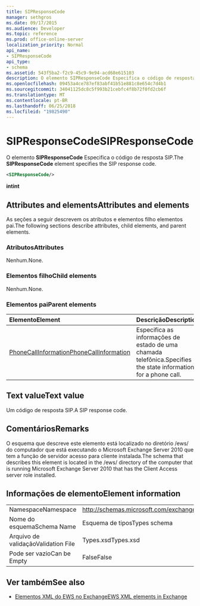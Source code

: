 ```yaml
---
title: SIPResponseCode
manager: sethgros
ms.date: 09/17/2015
ms.audience: Developer
ms.topic: reference
ms.prod: office-online-server
localization_priority: Normal
api_name:
- SIPResponseCode
api_type:
- schema
ms.assetid: 543f5ba2-f2c9-45c9-9e94-acd68e615103
description: O elemento SIPResponseCode Especifica o código de resposta SIP.
ms.openlocfilehash: 09453a4ce787ef83abf41b51e881c8e654c7d4b1
ms.sourcegitcommit: 34041125dc8c5f993b21cebfc4f8b72f0fd2cb6f
ms.translationtype: MT
ms.contentlocale: pt-BR
ms.lasthandoff: 06/25/2018
ms.locfileid: "19825490"
---
```

# <a name="sipresponsecode"></a><span data-ttu-id="801bc-103">SIPResponseCode</span><span class="sxs-lookup"><span data-stu-id="801bc-103">SIPResponseCode</span></span>

<span data-ttu-id="801bc-104">O elemento **SIPResponseCode** Especifica o código de resposta SIP.</span><span class="sxs-lookup"><span data-stu-id="801bc-104">The **SIPResponseCode** element specifies the SIP response code.</span></span> 
  
```xml
<SIPResponseCode/>
```

 <span data-ttu-id="801bc-105">**int**</span><span class="sxs-lookup"><span data-stu-id="801bc-105">**int**</span></span>
## <a name="attributes-and-elements"></a><span data-ttu-id="801bc-106">Attributes and elements</span><span class="sxs-lookup"><span data-stu-id="801bc-106">Attributes and elements</span></span>

<span data-ttu-id="801bc-107">As seções a seguir descrevem os atributos e elementos filho elementos pai.</span><span class="sxs-lookup"><span data-stu-id="801bc-107">The following sections describe attributes, child elements, and parent elements.</span></span>
  
### <a name="attributes"></a><span data-ttu-id="801bc-108">Atributos</span><span class="sxs-lookup"><span data-stu-id="801bc-108">Attributes</span></span>

<span data-ttu-id="801bc-109">Nenhum.</span><span class="sxs-lookup"><span data-stu-id="801bc-109">None.</span></span>
  
### <a name="child-elements"></a><span data-ttu-id="801bc-110">Elementos filho</span><span class="sxs-lookup"><span data-stu-id="801bc-110">Child elements</span></span>

<span data-ttu-id="801bc-111">Nenhum.</span><span class="sxs-lookup"><span data-stu-id="801bc-111">None.</span></span>
  
### <a name="parent-elements"></a><span data-ttu-id="801bc-112">Elementos pai</span><span class="sxs-lookup"><span data-stu-id="801bc-112">Parent elements</span></span>

|<span data-ttu-id="801bc-113">**Elemento**</span><span class="sxs-lookup"><span data-stu-id="801bc-113">**Element**</span></span>|<span data-ttu-id="801bc-114">**Descrição**</span><span class="sxs-lookup"><span data-stu-id="801bc-114">**Description**</span></span>|
|:-----|:-----|
|[<span data-ttu-id="801bc-115">PhoneCallInformation</span><span class="sxs-lookup"><span data-stu-id="801bc-115">PhoneCallInformation</span></span>](phonecallinformation.md) <br/> |<span data-ttu-id="801bc-116">Especifica as informações de estado de uma chamada telefônica.</span><span class="sxs-lookup"><span data-stu-id="801bc-116">Specifies the state information for a phone call.</span></span>  <br/> |
   
## <a name="text-value"></a><span data-ttu-id="801bc-117">Text value</span><span class="sxs-lookup"><span data-stu-id="801bc-117">Text value</span></span>

<span data-ttu-id="801bc-118">Um código de resposta SIP.</span><span class="sxs-lookup"><span data-stu-id="801bc-118">A SIP response code.</span></span>
  
## <a name="remarks"></a><span data-ttu-id="801bc-119">Comentários</span><span class="sxs-lookup"><span data-stu-id="801bc-119">Remarks</span></span>

<span data-ttu-id="801bc-120">O esquema que descreve este elemento está localizado no diretório /ews/ do computador que está executando o Microsoft Exchange Server 2010 que tem a função de servidor acesso para cliente instalada.</span><span class="sxs-lookup"><span data-stu-id="801bc-120">The schema that describes this element is located in the /ews/ directory of the computer that is running Microsoft Exchange Server 2010 that has the Client Access server role installed.</span></span>
  
## <a name="element-information"></a><span data-ttu-id="801bc-121">Informações de elemento</span><span class="sxs-lookup"><span data-stu-id="801bc-121">Element information</span></span>

|||
|:-----|:-----|
|<span data-ttu-id="801bc-122">Namespace</span><span class="sxs-lookup"><span data-stu-id="801bc-122">Namespace</span></span>  <br/> |http://schemas.microsoft.com/exchange/services/2006/types  <br/> |
|<span data-ttu-id="801bc-123">Nome do esquema</span><span class="sxs-lookup"><span data-stu-id="801bc-123">Schema Name</span></span>  <br/> |<span data-ttu-id="801bc-124">Esquema de tipos</span><span class="sxs-lookup"><span data-stu-id="801bc-124">Types schema</span></span>  <br/> |
|<span data-ttu-id="801bc-125">Arquivo de validação</span><span class="sxs-lookup"><span data-stu-id="801bc-125">Validation File</span></span>  <br/> |<span data-ttu-id="801bc-126">Types.xsd</span><span class="sxs-lookup"><span data-stu-id="801bc-126">Types.xsd</span></span>  <br/> |
|<span data-ttu-id="801bc-127">Pode ser vazio</span><span class="sxs-lookup"><span data-stu-id="801bc-127">Can be Empty</span></span>  <br/> |<span data-ttu-id="801bc-128">False</span><span class="sxs-lookup"><span data-stu-id="801bc-128">False</span></span>  <br/> |
   
## <a name="see-also"></a><span data-ttu-id="801bc-129">Ver também</span><span class="sxs-lookup"><span data-stu-id="801bc-129">See also</span></span>



- [<span data-ttu-id="801bc-130">Elementos XML do EWS no Exchange</span><span class="sxs-lookup"><span data-stu-id="801bc-130">EWS XML elements in Exchange</span></span>](ews-xml-elements-in-exchange.md)

